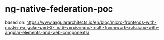 # ng-native-federation-poc

based on: <https://www.angulararchitects.io/en/blog/micro-frontends-with-modern-angular-part-2-multi-version-and-multi-framework-solutions-with-angular-elements-and-web-components/>
